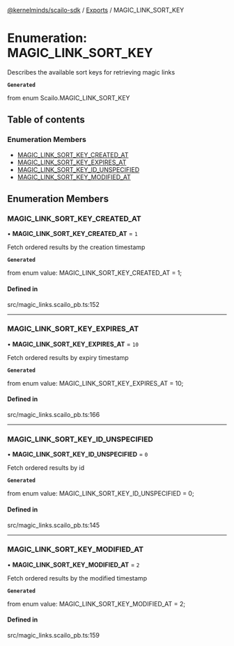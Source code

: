 [@kernelminds/scailo-sdk](../README.md) / [Exports](../modules.md) / MAGIC\_LINK\_SORT\_KEY

# Enumeration: MAGIC\_LINK\_SORT\_KEY

Describes the available sort keys for retrieving magic links

**`Generated`**

from enum Scailo.MAGIC_LINK_SORT_KEY

## Table of contents

### Enumeration Members

- [MAGIC\_LINK\_SORT\_KEY\_CREATED\_AT](MAGIC_LINK_SORT_KEY.md#magic_link_sort_key_created_at)
- [MAGIC\_LINK\_SORT\_KEY\_EXPIRES\_AT](MAGIC_LINK_SORT_KEY.md#magic_link_sort_key_expires_at)
- [MAGIC\_LINK\_SORT\_KEY\_ID\_UNSPECIFIED](MAGIC_LINK_SORT_KEY.md#magic_link_sort_key_id_unspecified)
- [MAGIC\_LINK\_SORT\_KEY\_MODIFIED\_AT](MAGIC_LINK_SORT_KEY.md#magic_link_sort_key_modified_at)

## Enumeration Members

### MAGIC\_LINK\_SORT\_KEY\_CREATED\_AT

• **MAGIC\_LINK\_SORT\_KEY\_CREATED\_AT** = ``1``

Fetch ordered results by the creation timestamp

**`Generated`**

from enum value: MAGIC_LINK_SORT_KEY_CREATED_AT = 1;

#### Defined in

src/magic_links.scailo_pb.ts:152

___

### MAGIC\_LINK\_SORT\_KEY\_EXPIRES\_AT

• **MAGIC\_LINK\_SORT\_KEY\_EXPIRES\_AT** = ``10``

Fetch ordered results by expiry timestamp

**`Generated`**

from enum value: MAGIC_LINK_SORT_KEY_EXPIRES_AT = 10;

#### Defined in

src/magic_links.scailo_pb.ts:166

___

### MAGIC\_LINK\_SORT\_KEY\_ID\_UNSPECIFIED

• **MAGIC\_LINK\_SORT\_KEY\_ID\_UNSPECIFIED** = ``0``

Fetch ordered results by id

**`Generated`**

from enum value: MAGIC_LINK_SORT_KEY_ID_UNSPECIFIED = 0;

#### Defined in

src/magic_links.scailo_pb.ts:145

___

### MAGIC\_LINK\_SORT\_KEY\_MODIFIED\_AT

• **MAGIC\_LINK\_SORT\_KEY\_MODIFIED\_AT** = ``2``

Fetch ordered results by the modified timestamp

**`Generated`**

from enum value: MAGIC_LINK_SORT_KEY_MODIFIED_AT = 2;

#### Defined in

src/magic_links.scailo_pb.ts:159
